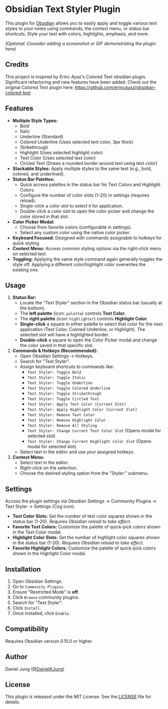 # Obsidian Text Styler Plugin

This plugin for [Obsidian](https://obsidian.md/) allows you to easily apply and toggle various text styles to your notes using commands, the context menu, or status bar shortcuts. Style your text with colors, highlights, emphasis, and more.

*(Optional: Consider adding a screenshot or GIF demonstrating the plugin here)*

## Credits
This project is inspired by Erinc Ayaz's Colored Text obsidian plugin.
Significant refactoring and new features have been added.
Check out the original Colored Text plugin here:
https://github.com/erincayaz/obsidian-colored-text


## Features

*   **Multiple Style Types:**
    *   Bold
    *   Italic
    *   Underline (Standard)
    *   Colored Underline (Uses selected text color, 3px thick)
    *   Strikethrough
    *   Highlight (Uses selected highlight color)
    *   Text Color (Uses selected text color)
    *   Circled Text (Draws a rounded border around text using text color)
*   **Stackable Styles:** Apply multiple styles to the same text (e.g., bold, colored, and underlined).
*   **Status Bar Palettes:**
    *   Quick access palettes in the status bar for Text Colors and Highlight Colors.
    *   Configure the number of color slots (1-20) in settings (requires reload).
    *   Single-click a color slot to select it for application.
    *   Double-click a color slot to open the color picker and change the color stored in that slot.
*   **Color Picker Modal:**
    *   Choose from favorite colors (configurable in settings).
    *   Select any custom color using the native color picker.
*   **Keyboard Focused:** Designed with commands assignable to hotkeys for quick styling.
*   **Context Menu:** Access common styling options via the right-click menu on selected text.
*   **Toggling:** Applying the same style command again generally toggles the style off. Applying a different color/highlight color overwrites the existing one.

## Usage

1.  **Status Bar:**
    *   Locate the "Text Styler" section in the Obsidian status bar (usually at the bottom).
    *   The **left palette** (icon: `palette`) controls **Text Color**.
    *   The **right palette** (icon: `highlighter`) controls **Highlight Color**.
    *   **Single-click** a square in either palette to select that color for the next application (Text Color, Colored Underline, or Highlight). The selected slot will have a highlighted border.
    *   **Double-click** a square to open the Color Picker modal and change the color saved in that specific slot.
2.  **Commands & Hotkeys (Recommended):**
    *   Open Obsidian Settings -> Hotkeys.
    *   Search for "Text Styler".
    *   Assign keyboard shortcuts to commands like:
        *   `Text Styler: Toggle Bold`
        *   `Text Styler: Toggle Italic`
        *   `Text Styler: Toggle Underline`
        *   `Text Styler: Toggle Colored Underline`
        *   `Text Styler: Toggle Strikethrough`
        *   `Text Styler: Toggle Circled Text`
        *   `Text Styler: Apply Text Color (Current Slot)`
        *   `Text Styler: Apply Highlight Color (Current Slot)`
        *   `Text Styler: Remove Text Color`
        *   `Text Styler: Remove Highlight Color`
        *   `Text Styler: Remove All Styling`
        *   `Text Styler: Change Current Text Color Slot` (Opens modal for selected slot)
        *   `Text Styler: Change Current Highlight Color Slot` (Opens modal for selected slot)
    *   Select text in the editor and use your assigned hotkeys.
3.  **Context Menu:**
    *   Select text in the editor.
    *   Right-click on the selection.
    *   Choose the desired styling option from the "Styler:" submenu.

## Settings

Access the plugin settings via Obsidian Settings -> Community Plugins -> Text Styler -> Settings (Cog icon).

*   **Text Color Slots:** Set the number of text color squares shown in the status bar (1-20). *Requires Obsidian reload to take effect.*
*   **Favorite Text Colors:** Customize the palette of quick-pick colors shown in the Text Color modal.
*   **Highlight Color Slots:** Set the number of highlight color squares shown in the status bar (1-20). *Requires Obsidian reload to take effect.*
*   **Favorite Highlight Colors:** Customize the palette of quick-pick colors shown in the Highlight Color modal.

## Installation

1.  Open Obsidian Settings.
2.  Go to `Community Plugins`.
3.  Ensure "Restricted Mode" is **off**.
4.  Click `Browse` community plugins.
5.  Search for "Text Styler".
6.  Click `Install`.
7.  Once installed, click `Enable`.

## Compatibility

Requires Obsidian version 0.15.0 or higher.

## Author

Daniel Jung ([@DanielKJung](https://github.com/DanielKJung))

## License

This plugin is released under the MIT License. See the [LICENSE](LICENSE) file for details.